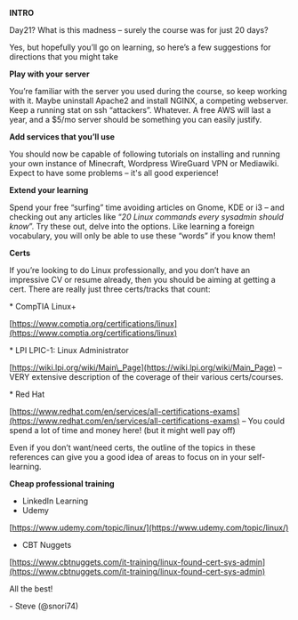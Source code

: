 **INTRO**

Day21? What is this madness – surely the course was for just 20 days?

Yes, but hopefully you’ll go on learning, so here’s a few suggestions for directions that you might take

**Play with your server**

You’re familiar with the server you used during the course, so keep working with it. Maybe uninstall Apache2 and install NGINX, a competing webserver. Keep a running stat on ssh “attackers”. Whatever. A free AWS will last a year, and a $5/mo server should be something you can easily justify.

**Add services that you’ll use**

You should now be capable of following tutorials on installing and running your own instance of Minecraft, Wordpress WireGuard VPN or Mediawiki. Expect to have some problems – it's all good experience!

**Extend your learning**

Spend your free “surfing” time avoiding articles on Gnome, KDE or i3 – and checking out any articles like “*20 Linux commands every sysadmin should know*”. Try these out, delve into the options. Like learning a foreign vocabulary, you will only be able to use these “words” if you know them!

**Certs**

If you’re looking to do Linux professionally, and you don’t have an impressive CV or resume already, then you should be aiming at getting a cert. There are really just three certs/tracks that count:

\* CompTIA Linux+

[https://www.comptia.org/certifications/linux](https://www.comptia.org/certifications/linux)

\* LPI LPIC-1: Linux Administrator

[https://wiki.lpi.org/wiki/Main\_Page](https://wiki.lpi.org/wiki/Main_Page) – VERY extensive description of the coverage of their various certs/courses.

\* Red Hat

[https://www.redhat.com/en/services/all-certifications-exams](https://www.redhat.com/en/services/all-certifications-exams) – You could spend a lot of time and money here! (but it might well pay off)

Even if you don’t want/need certs, the outline of the topics in these references can give you a good idea of areas to focus on in your self-learning.

**Cheap professional training**

* LinkedIn Learning
* Udemy

[https://www.udemy.com/topic/linux/](https://www.udemy.com/topic/linux/)

* CBT Nuggets

[https://www.cbtnuggets.com/it-training/linux-found-cert-sys-admin](https://www.cbtnuggets.com/it-training/linux-found-cert-sys-admin)

All the best!

\- Steve (@snori74)
